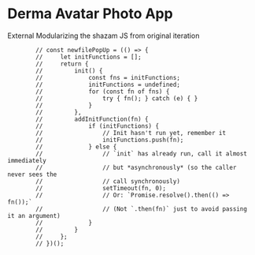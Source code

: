 # Derma Avatar Photo App

External Modularizing the shazam JS from original iteration


            // const newfilePopUp = (() => {
            //     let initFunctions = [];
            //     return {
            //         init() {
            //             const fns = initFunctions;
            //             initFunctions = undefined;
            //             for (const fn of fns) {
            //                 try { fn(); } catch (e) { }
            //             }
            //         },
            //         addInitFunction(fn) {
            //             if (initFunctions) {
            //                 // Init hasn't run yet, remember it
            //                 initFunctions.push(fn);
            //             } else {
            //                 // `init` has already run, call it almost immediately
            //                 // but *asynchronously* (so the caller never sees the
            //                 // call synchronously)
            //                 setTimeout(fn, 0);
            //                 // Or: `Promise.resolve().then(() => fn());`
            //                 // (Not `.then(fn)` just to avoid passing it an argument)
            //             }
            //         }
            //     };
            // })();
